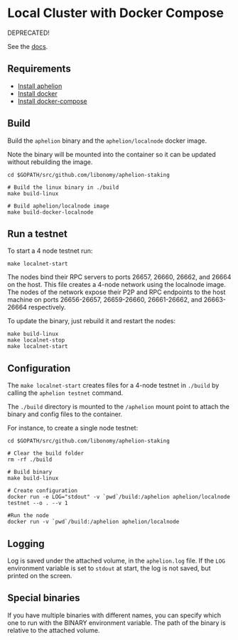 # Local Cluster with Docker Compose

DEPRECATED!

See the [docs](https://aphelion.com/docs/networks/docker-compose.html).

## Requirements

- [Install aphelion](/docs/install.md)
- [Install docker](https://docs.docker.com/engine/installation/)
- [Install docker-compose](https://docs.docker.com/compose/install/)

## Build

Build the `aphelion` binary and the `aphelion/localnode` docker image.

Note the binary will be mounted into the container so it can be updated without
rebuilding the image.

```
cd $GOPATH/src/github.com/libonomy/aphelion-staking

# Build the linux binary in ./build
make build-linux

# Build aphelion/localnode image
make build-docker-localnode
```


## Run a testnet

To start a 4 node testnet run:

```
make localnet-start
```

The nodes bind their RPC servers to ports 26657, 26660, 26662, and 26664 on the host.
This file creates a 4-node network using the localnode image.
The nodes of the network expose their P2P and RPC endpoints to the host machine on ports 26656-26657, 26659-26660, 26661-26662, and 26663-26664 respectively.

To update the binary, just rebuild it and restart the nodes:

```
make build-linux
make localnet-stop
make localnet-start
```

## Configuration

The `make localnet-start` creates files for a 4-node testnet in `./build` by calling the `aphelion testnet` command.

The `./build` directory is mounted to the `/aphelion` mount point to attach the binary and config files to the container.

For instance, to create a single node testnet:

```
cd $GOPATH/src/github.com/libonomy/aphelion-staking

# Clear the build folder
rm -rf ./build

# Build binary
make build-linux

# Create configuration
docker run -e LOG="stdout" -v `pwd`/build:/aphelion aphelion/localnode testnet --o . --v 1

#Run the node
docker run -v `pwd`/build:/aphelion aphelion/localnode

```

## Logging

Log is saved under the attached volume, in the `aphelion.log` file. If the `LOG` environment variable is set to `stdout` at start, the log is not saved, but printed on the screen.

## Special binaries

If you have multiple binaries with different names, you can specify which one to run with the BINARY environment variable. The path of the binary is relative to the attached volume.

